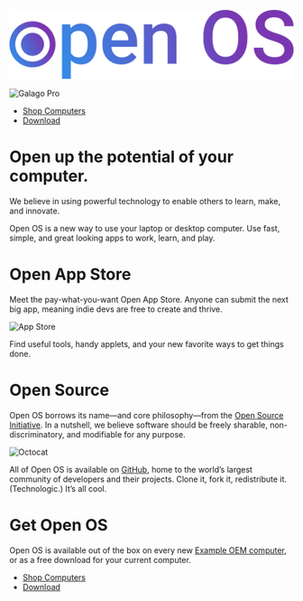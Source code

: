 ![Open OS](images/logo-swiss.png)

![Galago Pro](https://system76.com/assets/products/galp2/front_1280.jpg)

- [Shop Computers](oem)
- [Download](dl)

# Open up the potential of your computer.

We believe in using powerful technology to enable others to learn, make, and
innovate.

Open OS is a new way to use your laptop or desktop computer. Use fast, simple,
and great looking apps to work, learn, and play.

# Open App Store

Meet the pay-what-you-want Open App Store. Anyone can submit the next big app,
meaning indie devs are free to create and thrive.

![App Store](https://elementary.io/images/screenshots/appcenter.jpg)

Find useful tools, handy
applets, and your new favorite ways to get things done.

# Open Source

Open OS borrows its name&mdash;and core philosophy&mdash;from the [Open Source
Initiative][OSI]. In a nutshell, we believe software should be freely sharable, non-discriminatory, and modifiable for any purpose.

![Octocat](https://developer.elementary.io/images/octocat.png)

All of Open OS is available on [GitHub](gh), home to the world’s largest
community of developers and their projects. Clone it, fork it, redistribute it. (Technologic.) It’s all cool.

# Get Open OS

Open OS is available out of the box on every new [Example OEM computer][oem], or as
a free download for your current computer.

- [Shop Computers](oem)
- [Download](dl)

[OSI]: https://opensource.org/definition
[oem]: https://example.com
[dl]: #
[gh]: https://github.com
